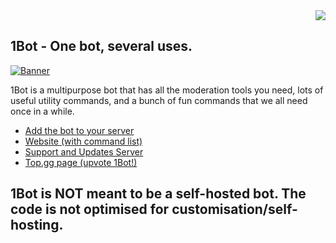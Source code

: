 <div align=right>
<img src="https://img.shields.io/discord/884078410010333235?label=Server&logo=discord&logoColor=white&style=for-the-badge">
</div>

## 1Bot - One bot, several uses.

[![Banner](https://1bot.netlify.app/banner.png)](https://1bot.netlify.app/)

1Bot is a multipurpose bot that has all the moderation tools you need, lots of useful utility commands, and a bunch of fun commands that we all need once in a while.

- [Add the bot to your server](https://dsc.gg/1bot)
- [Website (with command list)](https://1bot.netlify.app)
- [Support and Updates Server](https://discord.gg/JGcnKxEPsW)
- [Top.gg page (upvote 1Bot!)](https://top.gg/bot/884080176416309288)

## 1Bot is NOT meant to be a self-hosted bot. The code is not optimised for customisation/self-hosting.

